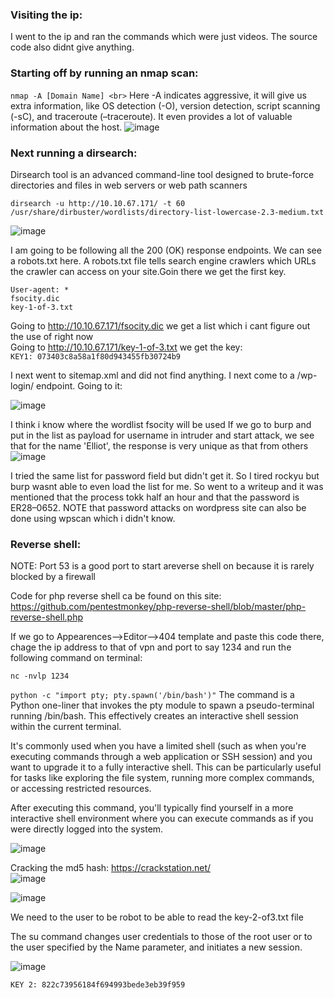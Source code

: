 ### Visiting the ip:<br>
I went to the ip and ran the commands which were just videos. The source code also didnt give anything.

### Starting off by running an nmap scan:<br>
```nmap -A [Domain Name] <br>```
Here -A indicates aggressive, it will give us extra information, like OS detection (-O), version detection, script scanning (-sC), and traceroute (–traceroute). It even provides a lot of valuable information about the host.
![image](https://github.com/poorvi1910/Web/assets/146640913/ab5c0625-1ae3-410f-b292-f75a0a113d83)

### Next running a dirsearch:<br>
Dirsearch tool is an advanced command-line tool designed to brute-force directories and files in web servers or web path scanners

```dirsearch -u http://10.10.67.171/ -t 60 /usr/share/dirbuster/wordlists/directory-list-lowercase-2.3-medium.txt```

![image](https://github.com/poorvi1910/Web/assets/146640913/a2ddd5c8-5425-48c6-ba3a-e82e48b891db)

I am going to be following all the 200 (OK) response endpoints.
We can see a robots.txt here. A robots.txt file tells search engine crawlers which URLs the crawler can access on your site.Goin there we get the first key.
```
User-agent: *
fsocity.dic
key-1-of-3.txt
```
Going to http://10.10.67.171/fsocity.dic we get a list which i cant figure out the use of right now <br>
Going to http://10.10.67.171/key-1-of-3.txt we get the key: <br>
```KEY1: 073403c8a58a1f80d943455fb30724b9```

I next went to sitemap.xml and did not find anything.
I next come to a /wp-login/ endpoint. Going to it:

![image](https://github.com/poorvi1910/Web/assets/146640913/1764057e-fb53-42f8-b335-e36a3f925e9c)

I think i know where the wordlist fsocity will be used
If we go to burp and put in the list as payload for username in intruder and start attack, we see that for the name 'Elliot', the response is very unique as that from others
![image](https://github.com/poorvi1910/Web/assets/146640913/388619b5-bdaf-46a5-86d4-220c839d9515)

I tried the same list for password field but didn't get it. So I tired rockyu but burp wasnt able to even load the list for me. So went to a writeup and it was mentioned that the process tokk half an hour and that the password is ER28–0652. NOTE that password attacks on wordpress site can also be done using wpscan which i didn't know.

### Reverse shell:<br>
NOTE: Port 53 is a good port to start areverse shell on because it is rarely blocked by a firewall

Code for php reverse shell ca be found on this site:
https://github.com/pentestmonkey/php-reverse-shell/blob/master/php-reverse-shell.php

If we go to Appearences-->Editor-->404 template and paste this code there, chage the ip address to that of vpn and port to say 1234 and run the following command on terminal:

```nc -nvlp 1234```

```python -c "import pty; pty.spawn('/bin/bash')"```
The command  is a Python one-liner that invokes the pty module to spawn a pseudo-terminal running /bin/bash. This effectively creates an interactive shell session within the current terminal.

It's commonly used when you have a limited shell (such as when you're executing commands through a web application or SSH session) and you want to upgrade it to a fully interactive shell. This can be particularly useful for tasks like exploring the file system, running more complex commands, or accessing restricted resources.

After executing this command, you'll typically find yourself in a more interactive shell environment where you can execute commands as if you were directly logged into the system.


![image](https://github.com/poorvi1910/Web/assets/146640913/df0e08d5-2c09-48f4-9c53-26fe4e49f980)


Cracking the md5 hash: https://crackstation.net/ <br>
![image](https://github.com/poorvi1910/Web/assets/146640913/ba4a8825-5ab7-48a6-8b81-a4d992380cbb)

![image](https://github.com/poorvi1910/Web/assets/146640913/e32f55e3-54b5-450b-ab39-9cea64f06cdc)

We need to the user to be robot to be able to read the key-2-of3.txt file

The su command changes user credentials to those of the root user or to the user specified by the Name parameter, and initiates a new session.

![image](https://github.com/poorvi1910/Web/assets/146640913/086b79c5-e557-4fd4-8101-551e8d498647)

```KEY 2: 822c73956184f694993bede3eb39f959```


